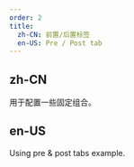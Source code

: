 ```yaml
---
order: 2
title:
  zh-CN: 前置/后置标签
  en-US: Pre / Post tab
---
```


## zh-CN

用于配置一些固定组合。

## en-US

Using pre & post tabs example.
